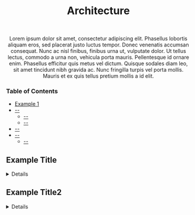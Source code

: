 <h1 align="center">Architecture</h1></br>
<p align="center"> 
Lorem ipsum dolor sit amet, consectetur adipiscing elit. Phasellus lobortis aliquam eros, sed placerat justo luctus tempor. Donec venenatis accumsan consequat. Nunc ac nisl finibus, finibus urna ut, vulputate dolor. Ut tellus lectus, commodo a urna non, vehicula porta mauris. Pellentesque id ornare enim. Phasellus efficitur quis metus vel dictum. Quisque sodales diam leo, sit amet tincidunt nibh gravida ac. Nunc fringilla turpis vel porta mollis. Mauris et ex quis tellus pretium mollis a id elit.
</p>

### Table of Contents
- [Example 1](#example)
- [--](#example)
  - [--](#example)
  - [--](#example)
- [--](#example)
- [--](#example)
  - [--](#example)



<a name="example"></a>

<a name="example"></a>
## Example Title
<details>
Lorem ipsum dolor sit amet, consectetur adipiscing elit. Phasellus lobortis aliquam eros, sed placerat justo luctus tempor. Donec venenatis accumsan consequat. Nunc ac nisl finibus, finibus urna ut, vulputate dolor. Ut tellus lectus, commodo a urna non, vehicula porta mauris. Pellentesque id ornare enim. Phasellus efficitur quis metus vel dictum. Quisque sodales diam leo, sit amet tincidunt nibh gravida ac. Nunc fringilla turpis vel porta mollis. Mauris et ex quis tellus pretium mollis a id elit.

```text
├── ExampleRoot
  ├── Child1
    ├── Child2
    ├── Child3
    ├── ...
```
</details>


<a name="example2"></a>
## Example Title2
<details>
Lorem ipsum dolor sit amet, consectetur adipiscing elit. Phasellus lobortis aliquam eros, sed placerat justo luctus tempor. Donec venenatis accumsan consequat. Nunc ac nisl finibus, finibus urna ut, vulputate dolor. Ut tellus lectus, commodo a urna non, vehicula porta mauris. Pellentesque id ornare enim. Phasellus efficitur quis metus vel dictum. Quisque sodales diam leo, sit amet tincidunt nibh gravida ac. Nunc fringilla turpis vel porta mollis. Mauris et ex quis tellus pretium mollis a id elit.

```text
├── ExampleRoot
  ├── Child1
    ├── Child2
    ├── Child3
    ├── ...
```
</details>
